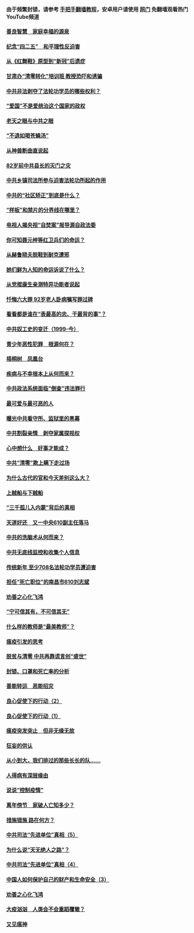 #### 由于频繁封锁，请参考 [手把手翻墙教程](https://github.com/gfw-breaker/guides/wiki/)，安卓用户请使用 [网门](https://github.com/gfw-breaker/nogfw/blob/master/dl.md?t=04260901) 免翻墙观看热门YouTube频道 

#### [善良智慧　家庭幸福的源泉](../pages/19/423632.md?t=04260901) 

#### [纪念“四二五”　和平理性反迫害](../pages/19/423660.md?t=04260901) 

#### [从《红舞鞋》原型到“新冠”后遗症](../pages/19/423509.md?t=04260901) 

#### [甘肃办“清零转化”培训班 教授恐吓和诱骗](../pages/19/423498.md?t=04260901) 

#### [中共非法剥夺了法轮功学员的哪些权利？](../pages/19/423392.md?t=04260901) 

#### [“爱国”不是爱统治这个国家的政权](../pages/19/423029.md?t=04260901) 

#### [老天之眼与中共之眼](../pages/19/423378.md?t=04260901) 

#### [“不退如喝苍蝇汤”](../pages/19/423287.md?t=04260901) 

#### [从神兽断曲直说起](../pages/19/423201.md?t=04260901) 

#### [82岁前中共县长的灭门之灾](../pages/19/423055.md?t=04260901) 

#### [中共乡镇司法所参与迫害法轮功所起的作用](../pages/19/423064.md?t=04260901) 

#### [中共的“社区矫正”到底是什么？](../pages/19/422870.md?t=04260901) 

#### [“样板”和禁片的分界线在哪里？](../pages/19/422704.md?t=04260901) 

#### [电视人揭央视“自焚案”报导源自政法委](../pages/19/422770.md?t=04260901) 

#### [你可知聂元梓等红卫兵们的命运？](../pages/19/422848.md?t=04260901) 

#### [从赫鲁晓夫脱鞋到耐克遭邪](../pages/19/422826.md?t=04260901) 

#### [她们鲜为人知的命运诉说了什么？](../pages/19/422754.md?t=04260901) 

#### [从党棍康生亲测特异功能者说起](../pages/19/422657.md?t=04260901) 

#### [忏悔六大罪 92岁老人卧病嘱写罪过碑](../pages/19/422750.md?t=04260901) 

#### [看看都是谁在“表最高的忠、干最背的事”？](../pages/19/422703.md?t=04260901) 

#### [中共奴工史的变迁（1999-今）](../pages/19/422656.md?t=04260901) 

#### [青少年恶性犯罪　根源何在？](../pages/19/422449.md?t=04260901) 

#### [梧桐树　凤凰台](../pages/19/422442.md?t=04260901) 

#### [疾病与不幸根本上从何而来？](../pages/19/422438.md?t=04260901) 

#### [中共政法系统面临“倒查”违法罪行](../pages/19/422497.md?t=04260901) 

#### [最可爱与最可恶的人](../pages/19/422448.md?t=04260901) 

#### [曝光中共看守所、监狱里的黑幕](../pages/19/422390.md?t=04260901) 

#### [中共割裂亲情　剥夺家属探视权](../pages/19/422364.md?t=04260901) 

#### [心中想什么　好事才能成？](../pages/19/422318.md?t=04260901) 

#### [中共“清零”欺上瞒下走过场](../pages/19/422306.md?t=04260901) 

#### [为什么古代的官和今天差别这么大？](../pages/19/422228.md?t=04260901) 

#### [上贼船与下贼船](../pages/19/422276.md?t=04260901) 

#### [“三千孤儿入内蒙”背后的真相](../pages/19/422229.md?t=04260901) 

#### [天道好还　又一中央610副主任落马](../pages/19/422155.md?t=04260901) 

#### [中共的洗脑术从何而来？](../pages/19/422154.md?t=04260901) 

#### [中共无底线监控和收集个人信息](../pages/19/422039.md?t=04260901) 

#### [传统新年 至少708名法轮功学员遭迫害](../pages/19/421946.md?t=04260901) 

#### [担任“死亡职位”的南昌市610刘志斌](../pages/19/421957.md?t=04260901) 

#### [劝善之心化飞鸿](../pages/19/421164.md?t=04260901) 

#### [“宁可信其有，不可信其无”](../pages/19/421691.md?t=04260901) 

#### [什么样的教师是“最美教师”？](../pages/19/421755.md?t=04260901) 

#### [瘟疫引发的思考](../pages/19/421594.md?t=04260901) 

#### [脱贫与清零 中共再靠谎言创“盛世”](../pages/19/421590.md?t=04260901) 

#### [封锁、口罩和死亡率的分析](../pages/19/421495.md?t=04260901) 

#### [善能转运　恶能招灾](../pages/19/421334.md?t=04260901) 

#### [良心促使下的行动（2）](../pages/19/421361.md?t=04260901) 

#### [良心促使下的行动（1）](../pages/19/421302.md?t=04260901) 

#### [瘟疫突发突止　但非无缘无故](../pages/19/421281.md?t=04260901) 

#### [狂妄的供认](../pages/19/421199.md?t=04260901) 

#### [从小到大，我们排过的那些长长的队……](../pages/19/421243.md?t=04260901) 

#### [人得病有深层缘由](../pages/19/420864.md?t=04260901) 

#### [说说“控制疫情”](../pages/19/420831.md?t=04260901) 

#### [离年傍节　家破人亡知多少？](../pages/19/420563.md?t=04260901) 

#### [措施错施  路在何方？](../pages/19/420076.md?t=04260901) 

#### [中共司法“先进单位”真相（5）](../pages/19/419453.md?t=04260901) 

#### [为什么说“天无绝人之路”？](../pages/19/419618.md?t=04260901) 

#### [中共司法“先进单位”真相（4）](../pages/19/419452.md?t=04260901) 

#### [中国人如何保护自己的财产和生命安全（3）](../pages/19/419405.md?t=04260901) 

#### [劝善之心化飞鸿](../pages/19/418758.md?t=04260901) 

#### [大疫汹汹　人类会不会重蹈覆辙？](../pages/19/419691.md?t=04260901) 

#### [又见瘟神](../pages/19/419225.md?t=04260901) 

